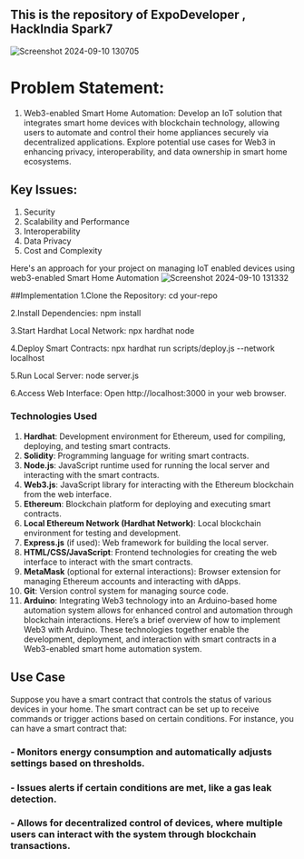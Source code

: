 ## This is the repository of ExpoDeveloper , HackIndia Spark7

![Screenshot 2024-09-10 130705](https://github.com/user-attachments/assets/78bccfbd-577c-41bb-9ab5-206787994006)

# Problem Statement:
1.	Web3-enabled Smart Home Automation: Develop an IoT solution that integrates smart home devices with blockchain technology, allowing users to automate and control their home appliances securely via decentralized applications. Explore potential use cases for Web3 in enhancing privacy, interoperability, and data ownership in smart home ecosystems.

## Key Issues: 
1. Security
2. Scalability and Performance
3. Interoperability
4. Data Privacy
5. Cost and Complexity

Here's an approach for your project on managing IoT enabled devices using web3-enabled Smart Home Automation
![Screenshot 2024-09-10 131332](https://github.com/user-attachments/assets/fcb82a05-9f1b-4c35-abb4-b161cb448b28)

##Implementation
1.Clone the Repository:
  cd your-repo
  
2.Install Dependencies:
npm install

3.Start Hardhat Local Network:
npx hardhat node

4.Deploy Smart Contracts:
npx hardhat run scripts/deploy.js --network localhost

5.Run Local Server:
node server.js

6.Access Web Interface:
Open http://localhost:3000 in your web browser.

### **Technologies Used**

1. **Hardhat**: Development environment for Ethereum, used for compiling, deploying, and testing smart contracts.
2. **Solidity**: Programming language for writing smart contracts.
3. **Node.js**: JavaScript runtime used for running the local server and interacting with the smart contracts.
4. **Web3.js**: JavaScript library for interacting with the Ethereum blockchain from the web interface.
5. **Ethereum**: Blockchain platform for deploying and executing smart contracts.
6. **Local Ethereum Network (Hardhat Network)**: Local blockchain environment for testing and development.
7. **Express.js** (if used): Web framework for building the local server.
8. **HTML/CSS/JavaScript**: Frontend technologies for creating the web interface to interact with the smart contracts.
9. **MetaMask** (optional for external interactions): Browser extension for managing Ethereum accounts and interacting with dApps.
10. **Git**: Version control system for managing source code.
11. **Arduino**: Integrating Web3 technology into an Arduino-based home automation system allows for enhanced control and automation through blockchain interactions. Here’s a brief overview of how to implement Web3 with Arduino.
These technologies together enable the development, deployment, and interaction with smart contracts in a Web3-enabled smart home automation system.

## Use Case

Suppose you have a smart contract that controls the status of various devices in your home. The smart contract can be set up to receive commands or trigger actions based on certain conditions. For instance, you can have a smart contract that:

### - Monitors energy consumption and automatically adjusts settings based on thresholds.
### - Issues alerts if certain conditions are met, like a gas leak detection.
### - Allows for decentralized control of devices, where multiple users can interact with the system through blockchain transactions.


   
